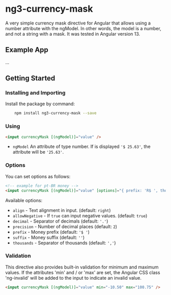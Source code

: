 # ng3-currency-mask

A very simple currency mask directive for Angular that allows using a number attribute with the ngModel. In other words,
the model is a number, and not a string with a mask. It was tested in Angular version 13.

## Example App

...

## Getting Started

### Installing and Importing

Install the package by command:

```sh
    npm install ng3-currency-mask --save
```

### Using

```html
<input currencyMask [(ngModel)]="value" />
```

- `ngModel` An attribute of type number. If is displayed `'$ 25.63'`, the attribute will be `'25.63'`.

### Options

You can set options as follows:

```html
<!-- example for pt-BR money -->
<input currencyMask [(ngModel)]="value" [options]="{ prefix: 'R$ ', thousands: '.', decimal: ',' }" />
```

Available options:

- `align` - Text alignment in input. (default: `right`)
- `allowNegative` - If `true` can input negative values. (default: `true`)
- `decimal` - Separator of decimals (default: `'.'`)
- `precision` - Number of decimal places (default: `2`)
- `prefix` - Money prefix (default: `'$ '`)
- `suffix` - Money suffix (default: `''`)
- `thousands` - Separator of thousands (default: `','`)

### Validation

This directive also provides built-in validation for minimum and maximum values. If the attributes 'min' and / or 'max'
are set, the Angular CSS class 'ng-invalid' will be added to the input to indicate an invalid value.

```html
<input currencyMask [(ngModel)]="value" min="-10.50" max="100.75" />
```

